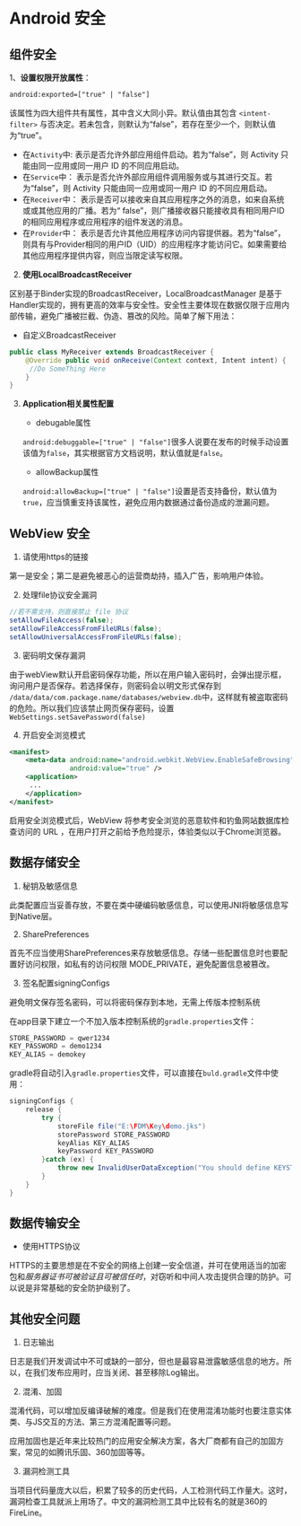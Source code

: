# Android 安全

## 组件安全

1、**设置权限开放属性**：

```xml
android:exported=["true" | "false"]
```

该属性为四大组件共有属性，其中含义大同小异。默认值由其包含 `<intent-filter>` 与否决定。若未包含，则默认为“false”，若存在至少一个，则默认值为“true”。

- 在`Activity`中:
  表示是否允许外部应用组件启动。若为“false”，则 Activity 只能由同一应用或同一用户 ID 的不同应用启动。
- 在`Service`中：
  表示是否允许外部应用组件调用服务或与其进行交互。若为“false”，则 Activity 只能由同一应用或同一用户 ID 的不同应用启动。
- 在`Receiver`中：
  表示是否可以接收来自其应用程序之外的消息，如来自系统或或其他应用的广播。若为“ false”，则广播接收器只能接收具有相同用户ID的相同应用程序或应用程序的组件发送的消息。
- 在`Provider`中：
  表示是否允许其他应用程序访问内容提供器。若为“false”，则具有与Provider相同的用户ID（UID）的应用程序才能访问它。如果需要给其他应用程序提供内容，则应当限定读写权限。



2. **使用LocalBroadcastReceiver**

区别基于Binder实现的BroadcastReceiver，LocalBroadcastManager 是基于Handler实现的，拥有更高的效率与安全性。安全性主要体现在数据仅限于应用内部传输，避免广播被拦截、伪造、篡改的风险。简单了解下用法：

- 自定义BroadcastReceiver

```java
public class MyReceiver extends BroadcastReceiver {
    @Override public void onReceive(Context context, Intent intent) {
     //Do SomeThing Here
    }
}
```



3. **Application相关属性配置**

   - debugable属性

   `android:debuggable=["true" | "false"]`很多人说要在发布的时候手动设置该值为`false`，其实根据官方文档说明，默认值就是`false`。

   - allowBackup属性

   `android:allowBackup=["true" | "false"]`设置是否支持备份，默认值为`true`，应当慎重支持该属性，避免应用内数据通过备份造成的泄漏问题。



## WebView 安全

1. 请使用https的链接

第一是安全；第二是避免被恶心的运营商劫持，插入广告，影响用户体验。

2. 处理file协议安全漏洞

```java
//若不需支持，则直接禁止 file 协议
setAllowFileAccess(false);
setAllowFileAccessFromFileURLs(false);
setAllowUniversalAccessFromFileURLs(false);
```

3. 密码明文保存漏洞

由于webView默认开启密码保存功能，所以在用户输入密码时，会弹出提示框，询问用户是否保存。若选择保存，则密码会以明文形式保存到 `/data/data/com.package.name/databases/webview.db`中，这样就有被盗取密码的危险。所以我们应该禁止网页保存密码，设置`WebSettings.setSavePassword(false)`

4. 开启安全浏览模式

```xml
<manifest>
    <meta-data android:name="android.webkit.WebView.EnableSafeBrowsing" 
               android:value="true" /> 
    <application> 
     ... 
    </application> 
</manifest>
```

启用安全浏览模式后，WebView 将参考安全浏览的恶意软件和钓鱼网站数据库检查访问的 URL ，在用户打开之前给予危险提示，体验类似以于Chrome浏览器。

## 数据存储安全

1. 秘钥及敏感信息

此类配置应当妥善存放，不要在类中硬编码敏感信息，可以使用JNI将敏感信息写到Native层。

2. SharePreferences

首先不应当使用SharePreferences来存放敏感信息。存储一些配置信息时也要配置好访问权限，如私有的访问权限 MODE_PRIVATE，避免配置信息被篡改。

3. 签名配置signingConfigs

避免明文保存签名密码，可以将密码保存到本地，无需上传版本控制系统

在app目录下建立一个不加入版本控制系统的`gradle.properties`文件：

```groovy
STORE_PASSWORD = qwer1234
KEY_PASSWORD = demo1234
KEY_ALIAS = demokey
```

gradle将自动引入`gradle.properties`文件，可以直接在`buld.gradle`文件中使用：

```groovy
signingConfigs {
	release {
		try {
			storeFile file("E:\FDM\Key\demo.jks")
			storePassword STORE_PASSWORD 
			keyAlias KEY_ALIAS 
			keyPassword KEY_PASSWORD
		}catch (ex) {
			throw new InvalidUserDataException("You should define KEYSTORE_PASSWORD and KEY_PASSWORD in gradle.properties.")
		}
	}
}
```

## 数据传输安全

- 使用HTTPS协议

HTTPS的主要思想是在不安全的网络上创建一安全信道，并可在使用适当的加密包和*服务器证书可被验证且可被信任时*，对窃听和中间人攻击提供合理的防护。可以说是非常基础的安全防护级别了。

## 其他安全问题

1. 日志输出

日志是我们开发调试中不可或缺的一部分，但也是最容易泄露敏感信息的地方。所以，在我们发布应用时，应当关闭、甚至移除Log输出。

2. 混淆、加固

混淆代码，可以增加反编译破解的难度。但是我们在使用混淆功能时也要注意实体类、与JS交互的方法、第三方混淆配置等问题。

应用加固也是近年来比较热门的应用安全解决方案，各大厂商都有自己的加固方案，常见的如腾讯乐固、360加固等等。

3. 漏洞检测工具

当项目代码量庞大以后，积累了较多的历史代码，人工检测代码工作量大。这时，漏洞检查工具就派上用场了。中文的漏洞检测工具中比较有名的就是360的FireLine。